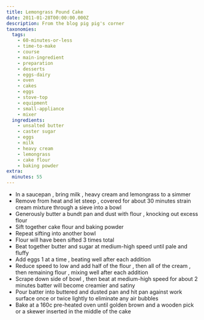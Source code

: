```yaml
---
title: Lemongrass Pound Cake
date: 2011-01-28T00:00:00.000Z
description: From the blog pig pig's corner
taxonomies:
  tags:
    - 60-minutes-or-less
    - time-to-make
    - course
    - main-ingredient
    - preparation
    - desserts
    - eggs-dairy
    - oven
    - cakes
    - eggs
    - stove-top
    - equipment
    - small-appliance
    - mixer
  ingredients:
    - unsalted butter
    - caster sugar
    - eggs
    - milk
    - heavy cream
    - lemongrass
    - cake flour
    - baking powder
extra:
  minutes: 55
---
```

 - In a saucepan , bring milk , heavy cream and lemongrass to a simmer
 - Remove from heat and let steep , covered for about 30 minutes strain cream mixture through a sieve into a bowl
 - Generously butter a bundt pan and dust with flour , knocking out excess flour
 - Sift together cake flour and baking powder
 - Repeat sifting into another bowl
 - Flour will have been sifted 3 times total
 - Beat together butter and sugar at medium-high speed until pale and fluffy
 - Add eggs 1 at a time , beating well after each addition
 - Reduce speed to low and add half of the flour , then all of the cream , then remaining flour , mixing well after each addition
 - Scrape down side of bowl , then beat at medium-high speed for about 2 minutes batter will become creamier and satiny
 - Pour batter into buttered and dusted pan and hit pan against work surface once or twice lightly to eliminate any air bubbles
 - Bake at a 160c pre-heated oven until golden brown and a wooden pick or a skewer inserted in the middle of the cake
